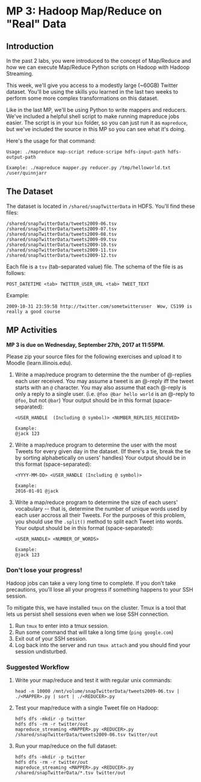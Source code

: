 # MP 3: Hadoop Map/Reduce on "Real" Data

## Introduction
In the past 2 labs, you were introduced to the concept of Map/Reduce and how we can execute Map/Reduce Python scripts on Hadoop with Hadoop Streaming.

This week, we'll give you access to a modestly large (~60GB) Twitter dataset. You'll be using the skills you learned in the last two weeks to perform some more complex transformations on this dataset.

Like in the last MP, we'll be using Python to write mappers and reducers. We've included a helpful shell script to make running mapreduce jobs easier. The script is in your `bin` folder, so you can just run it as `mapreduce`, but we've included the source in this MP so you can see what it's doing.

Here's the usage for that command:

```
Usage: ./mapreduce map-script reduce-scripe hdfs-input-path hdfs-output-path

Example: ./mapreduce mapper.py reducer.py /tmp/helloworld.txt /user/quinnjarr
```

## The Dataset

The dataset is located in `/shared/snapTwitterData` in HDFS. You'll find these files: 

```
/shared/snapTwitterData/tweets2009-06.tsv
/shared/snapTwitterData/tweets2009-07.tsv
/shared/snapTwitterData/tweets2009-08.tsv
/shared/snapTwitterData/tweets2009-09.tsv
/shared/snapTwitterData/tweets2009-10.tsv
/shared/snapTwitterData/tweets2009-11.tsv
/shared/snapTwitterData/tweets2009-12.tsv
```

Each file is a `tsv` (tab-separated value) file. The schema of the file is as follows:

```
POST_DATETIME <tab> TWITTER_USER_URL <tab> TWEET_TEXT
```

Example:

```
2009-10-31 23:59:58	http://twitter.com/sometwitteruser	Wow, CS199 is really a good course
```
	
## MP Activities
**MP 3 is due on Wednesday, September 27th, 2017 at 11:55PM.**

Please zip your source files for the following exercises and upload it to Moodle (learn.illinois.edu).

1. Write a map/reduce program to determine the the number of @-replies each user received. You may assume a tweet is an @-reply iff the tweet starts with an `@` character. You may also assume that each @-reply is only a reply to a single user. (i.e. `@foo @bar hello world` is an @-reply to `@foo`, but not `@bar`) Your output should be in this format (space-separated):

	```
	<USER_HANDLE  (Including @ symbol)> <NUMBER_REPLIES_RECEIVED>

	Example:
	@jack 123
	```

2. Write a map/reduce program to determine the user with the most Tweets for every given day in the dataset. (If there's a tie, break the tie by sorting alphabetically on users' handles) Your output should be in this format (space-separated):

	```
	<YYYY-MM-DD> <USER_HANDLE (Including @ symbol)>

	Example:
	2016-01-01 @jack
	```

3. Write a map/reduce program to determine the size of each users' vocabulary -- that is, determine the number of unique words used by each user accross all their Tweets. For the purposes of this problem, you should use the `.split()` method to split each Tweet into words. Your output should be in this format (space-separated):

	```
	<USER_HANDLE> <NUMBER_OF_WORDS>

	Example:
	@jack 123
	```


### Don't lose your progress!

Hadoop jobs can take a very long time to complete. If you don't take precautions, you'll lose all your progress if something happens to your SSH session.

To mitigate this, we have installed `tmux` on the cluster. Tmux is a tool that lets us persist shell sessions even when we lose SSH connection.

1. Run `tmux` to enter into a tmux session.
2. Run some command that will take a long time (`ping google.com`)
3. Exit out of your SSH session.
4. Log back into the server and run `tmux attach` and you should find your session undisturbed.

### Suggested Workflow

1. Write your map/reduce and test it with regular unix commands:

	```
	head -n 10000 /mnt/volume/snapTwitterData/tweets2009-06.tsv | ./<MAPPER>.py | sort | ./<REDUCER>.py
	```

2. Test your map/reduce with a single Tweet file on Hadoop:

	```
	hdfs dfs -mkdir -p twitter
	hdfs dfs -rm -r twitter/out
	mapreduce_streaming <MAPPER>.py <REDUCER>.py /shared/snapTwitterData/tweets2009-06.tsv twitter/out
	```
	
3. Run your map/reduce on the full dataset:
	```
	hdfs dfs -mkdir -p twitter
	hdfs dfs -rm -r twitter/out
	mapreduce_streaming <MAPPER>.py <REDUCER>.py /shared/snapTwitterData/*.tsv twitter/out
	```
